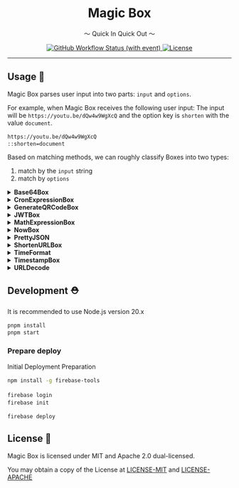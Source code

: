 <h1 align="center">Magic Box</h1>

<p align="center">～ Quick In Quick Out ～</p>

<p align="center">
  <a href="#">
    <img
        alt="GitHub Workflow Status (with event)"
        src="https://img.shields.io/github/actions/workflow/status/xiaoxiaosn/magic-box/firebase-hosting.yaml?style=flat-square"
    />
  </a>
  <a href="#">
    <img
      src="https://img.shields.io/badge/license-MIT%2FApache--2.0-informational?style=flat-square"
      alt="License"
    />
  </a>
</p>

---

## Usage 🏁

Magic Box parses user input into two parts: `input` and `options`.

For example, when Magic Box receives the following user input:
The input will be `https://youtu.be/dQw4w9WgXcQ` and the option key is `shorten` with the value `document`.

```
https://youtu.be/dQw4w9WgXcQ
::shorten=document
```

Based on matching methods, we can roughly classify Boxes into two types:

1. match by the `input` string
2. match by `options`

<details>
<summary> <b>Base64Box</b> </summary>

| match rule                    | description   | output                     |
| ----------------------------- | ------------- | -------------------------- |
| valid string                  | base64 encode | ![](docs/Base64Encode.png) |
| can be decode to valid string | base64 decode | ![](docs/Base64Decode.png) |

</details>

<details>
<summary> <b>CronExpressionBox</b> </summary>

| match rule            | description               | output                    |
| --------------------- | ------------------------- | ------------------------- |
| valid cron expression | convert to human language | ![](docs/CronExpress.png) |

| options                          | description                             | example     |
| -------------------------------- | --------------------------------------- | ----------- |
| `l`, `lang`, `locate`            | select while human language             | ::locale=tw |
| ~~`tz`, `timezone`, `tzOffset`~~ | (deprecated) shift to the base timezone | ::tz=8      |

</details>

<details>
<summary> <b>GenerateQRCodeBox</b> </summary>

| match rule                       | description      | output                       |
| -------------------------------- | ---------------- | ---------------------------- |
| contains option `qr` or `qrcode` | generate QR Code | ![](docs/GenerateQRCode.png) |

| options        | description | example    |
| -------------- | ----------- | ---------- |
| `qr`, `qrcode` | --          | `::QRCode` |

</details>

<details>
<summary> <b>JWTBox</b> </summary>

| match rule       | description                | output                  |
| ---------------- | -------------------------- | ----------------------- |
| valid JWT string | decode JWT header and body | ![](docs/JWTDecode.png) |

</details>

<details>
<summary> <b>MathExpressionBox</b> </summary>

| match rule         | description               | output                       |
| ------------------ | ------------------------- | ---------------------------- |
| valid math express | calculate the math result | ![](docs/MathExpression.png) |

</details>

<details>
<summary> <b>NowBox</b> </summary>

| match rule          | description                                                                                    | output            |
| ------------------- | ---------------------------------------------------------------------------------------------- | ----------------- |
| input matches `now` | show current time in 3 difference formats: `RFC 3339`, `RFC 3339 (UTC+8)`, and `Timestamp (s)` | ![](docs/Now.png) |

</details>

<details>
<summary> <b>PrettyJSON</b> </summary>

| match rule | description    | output                   |
| ---------- | -------------- | ------------------------ |
| valid JSON | formatted JSON | ![](docs/PrettyJSON.png) |

</details>

<details>
<summary> <b>ShortenURLBox</b> </summary>

| match rule                          | description            | output                   |
| ----------------------------------- | ---------------------- | ------------------------ |
| contains option `surl` or `shorten` | generate a shorten URL | ![](docs/ShortenURL.png) |

| options           | description                                                        | example      |
| ----------------- | ------------------------------------------------------------------ | ------------ |
| `surl`, `shorten` | desired short URL result, if not set, a random string will be used | `::surl=foo` |

</details>

<details>
<summary> <b>TimeFormat</b> </summary>

| match rule                 | description                         | output                   |
| -------------------------- | ----------------------------------- | ------------------------ |
| valid RFC 3339 time string | timestamp in second and millisecond | ![](docs/TimeFormat.png) |

</details>

<details>
<summary> <b>TimestampBox</b> </summary>

| match rule                                                                               | description                                | output                   |
| ---------------------------------------------------------------------------------------- | ------------------------------------------ | ------------------------ |
| valid timestamp. to avoid match all of number string, it only receive 1600 AD to 2500 AD | the time of timestamp in `RFC 3339` format | ![](docs/TimeFormat.png) |

</details>

<details>
<summary> <b>URLDecode</b> </summary>

| match rule         | description                | output                          |
| ------------------ | -------------------------- | ------------------------------- |
| URL-encoded string | decoded URL-encoded string | ![](docs/URLEncodingDecode.png) |

</details>

## Development ⛑️

It is recommended to use Node.js version 20.x

```bash
pnpm install
pnpm start
```

### Prepare deploy

Initial Deployment Preparation

```bash
npm install -g firebase-tools

firebase login
firebase init
```

```bash
firebase deploy
```

## License 📃

Magic Box is licensed under MIT and Apache 2.0 dual-licensed.

You may obtain a copy of the License at [LICENSE-MIT](LICENSE-MIT) and [LICENSE-APACHE](LICENSE-APACHE)

